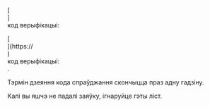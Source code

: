 [<br host>]<br action>код верыфікацыі:<br code>

[<br host>](https://<br host>)<br action>код верыфікацыі:<br code>.

Тэрмін дзеяння кода спраўджання скончыцца праз адну гадзіну.

Калі вы яшчэ не падалі заяўку, ігнаруйце гэты ліст.